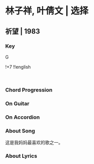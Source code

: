 # 林子祥, 叶倩文 | 选择
## 祈望 | 1983


### Key
G
&nbsp;

!+7
!!english






&nbsp;&nbsp;

### Chord Progression


### On Guitar


### On Accordion


### About Song
这是我妈妈最喜欢的歌之一。

### About Lyrics
